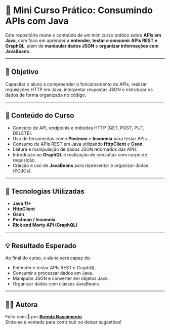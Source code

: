 # 🚀 Mini Curso Prático: Consumindo APIs com Java  

Este repositório reúne o conteúdo de um mini curso prático sobre **APIs em Java**, com foco em aprender a **entender, testar e consumir APIs REST e GraphQL**, além de **manipular dados JSON** e **organizar informações com JavaBeans**.

---

## 🎯 Objetivo  

Capacitar o aluno a compreender o funcionamento de APIs, realizar requisições HTTP em Java, interpretar respostas JSON e estruturar os dados de forma organizada no código.

---

## 🧠 Conteúdo do Curso  

- Conceito de API, endpoints e métodos HTTP (GET, POST, PUT, DELETE).  
- Uso de ferramentas como **Postman** e **Insomnia** para testar APIs.  
- Consumo de APIs REST em Java utilizando **HttpClient** e **Gson**.  
- Leitura e manipulação de dados JSON retornados das APIs.  
- Introdução ao **GraphQL** e realização de consultas com corpo de requisição.  
- Criação e uso de **JavaBeans** para representar e organizar dados (POJOs).  

---

## 🧰 Tecnologias Utilizadas  

- **Java 11+**  
- **HttpClient**  
- **Gson**  
- **Postman / Insomnia**  
- **Rick and Morty API (GraphQL)**  

---

## 💡 Resultado Esperado  

Ao final do curso, o aluno será capaz de:  
- Entender e testar APIs REST e GraphQL.  
- Consumir e processar dados em Java.  
- Manipular JSON e converter em objetos Java.  
- Organizar dados com classes JavaBeans.  

---

## 👨‍💻 Autora

Feito com 💚 por **[Brenda Nascimento](https://github.com/behnascimentoo)**  
Sinta-se à vontade para contribuir ou deixar sugestões!  
